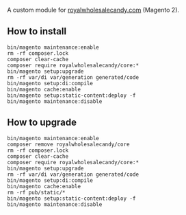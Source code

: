 A custom module for [royalwholesalecandy.com](https://royalwholesalecandy.com) (Magento 2). 

## How to install
```
bin/magento maintenance:enable
rm -rf composer.lock
composer clear-cache
composer require royalwholesalecandy/core:*
bin/magento setup:upgrade
rm -rf var/di var/generation generated/code
bin/magento setup:di:compile
bin/magento cache:enable
bin/magento setup:static-content:deploy -f
bin/magento maintenance:disable
```

## How to upgrade
```
bin/magento maintenance:enable
composer remove royalwholesalecandy/core
rm -rf composer.lock
composer clear-cache
composer require royalwholesalecandy/core:*
bin/magento setup:upgrade
rm -rf var/di var/generation generated/code
bin/magento setup:di:compile
bin/magento cache:enable
rm -rf pub/static/*
bin/magento setup:static-content:deploy -f
bin/magento maintenance:disable
```